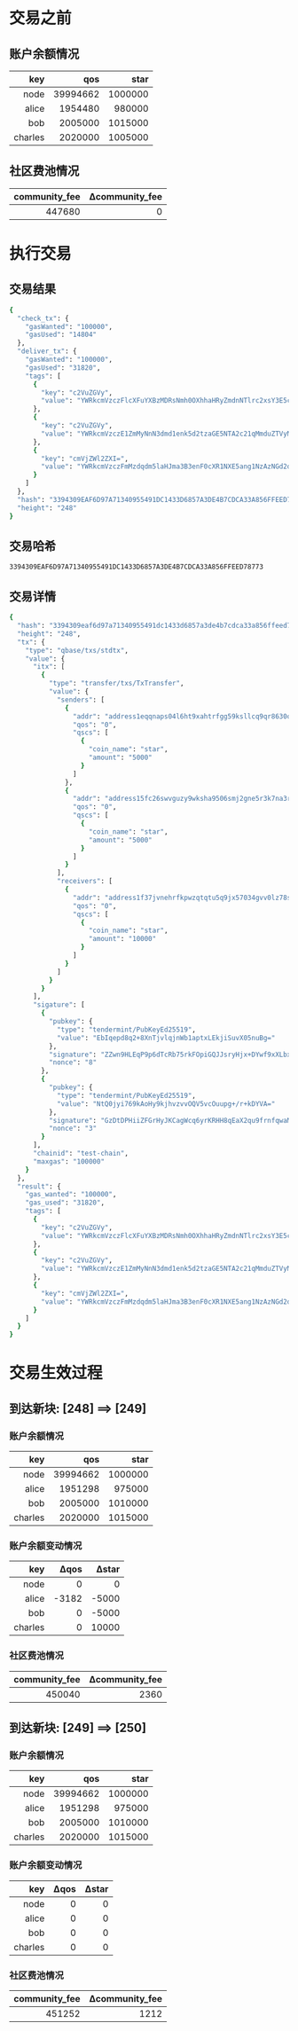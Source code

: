 # 交易之前
## 账户余额情况
| key | qos | star |
| --: | --: | ---: |
| node | 39994662 | 1000000 |
| alice | 1954480 | 980000 |
| bob | 2005000 | 1015000 |
| charles | 2020000 | 1005000 |
## 社区费池情况
| community_fee   | Δcommunity_fee |
| --------------: | --------------: |
| 447680 | 0 |
# 执行交易
## 交易结果
```bash
{
  "check_tx": {
    "gasWanted": "100000",
    "gasUsed": "14804"
  },
  "deliver_tx": {
    "gasWanted": "100000",
    "gasUsed": "31820",
    "tags": [
      {
        "key": "c2VuZGVy",
        "value": "YWRkcmVzczFlcXFuYXBzMDRsNmh0OXhhaHRyZmdnNTlrc2xsY3E5cXI4NjMwcQ=="
      },
      {
        "key": "c2VuZGVy",
        "value": "YWRkcmVzczE1ZmMyNnN3dmd1enk5d2tzaGE5NTA2c21qMmduZTVyM2s3bmEzcg=="
      },
      {
        "key": "cmVjZWl2ZXI=",
        "value": "YWRkcmVzczFmMzdqdm5laHJma3B3enF0cXR1NXE5ang1NzAzNGd2djBsejc4cw=="
      }
    ]
  },
  "hash": "3394309EAF6D97A71340955491DC1433D6857A3DE4B7CDCA33A856FFEED78773",
  "height": "248"
}
```
## 交易哈希
`3394309EAF6D97A71340955491DC1433D6857A3DE4B7CDCA33A856FFEED78773`
## 交易详情
```bash
{
  "hash": "3394309eaf6d97a71340955491dc1433d6857a3de4b7cdca33a856ffeed78773",
  "height": "248",
  "tx": {
    "type": "qbase/txs/stdtx",
    "value": {
      "itx": [
        {
          "type": "transfer/txs/TxTransfer",
          "value": {
            "senders": [
              {
                "addr": "address1eqqnaps04l6ht9xahtrfgg59ksllcq9qr8630q",
                "qos": "0",
                "qscs": [
                  {
                    "coin_name": "star",
                    "amount": "5000"
                  }
                ]
              },
              {
                "addr": "address15fc26swvguzy9wksha9506smj2gne5r3k7na3r",
                "qos": "0",
                "qscs": [
                  {
                    "coin_name": "star",
                    "amount": "5000"
                  }
                ]
              }
            ],
            "receivers": [
              {
                "addr": "address1f37jvnehrfkpwzqtqtu5q9jx57034gvv0lz78s",
                "qos": "0",
                "qscs": [
                  {
                    "coin_name": "star",
                    "amount": "10000"
                  }
                ]
              }
            ]
          }
        }
      ],
      "sigature": [
        {
          "pubkey": {
            "type": "tendermint/PubKeyEd25519",
            "value": "EbIqepd8q2+8XnTjvlqjnWb1aptxLEkjiSuvX05nuBg="
          },
          "signature": "ZZwn9HLEqP9p6dTcRb75rkFOpiGQJJsryHjx+DYwf9xXLbx+mhkM5B9/DZhsBjESw4VWJPHNYYnsQxnfIj1IDQ==",
          "nonce": "8"
        },
        {
          "pubkey": {
            "type": "tendermint/PubKeyEd25519",
            "value": "NtQ0jyi769kAoHy9kjhvzvvOQV5vcOuupg+/r+kDYVA="
          },
          "signature": "GzDtDPHiiZFGrHyJKCagWcq6yrKRHH8qEaX2qu9frnfqwaMi7LJaHuL2Ix60O+3WPgGSwDYYsf7ZWcsKXNHCDA==",
          "nonce": "3"
        }
      ],
      "chainid": "test-chain",
      "maxgas": "100000"
    }
  },
  "result": {
    "gas_wanted": "100000",
    "gas_used": "31820",
    "tags": [
      {
        "key": "c2VuZGVy",
        "value": "YWRkcmVzczFlcXFuYXBzMDRsNmh0OXhhaHRyZmdnNTlrc2xsY3E5cXI4NjMwcQ=="
      },
      {
        "key": "c2VuZGVy",
        "value": "YWRkcmVzczE1ZmMyNnN3dmd1enk5d2tzaGE5NTA2c21qMmduZTVyM2s3bmEzcg=="
      },
      {
        "key": "cmVjZWl2ZXI=",
        "value": "YWRkcmVzczFmMzdqdm5laHJma3B3enF0cXR1NXE5ang1NzAzNGd2djBsejc4cw=="
      }
    ]
  }
}
```
# 交易生效过程
## 到达新块: [248] ==> [249]
### 账户余额情况
| key | qos | star |
| --: | --: | ---: |
| node | 39994662 | 1000000 |
| alice | 1951298 | 975000 |
| bob | 2005000 | 1010000 |
| charles | 2020000 | 1015000 |
### 账户余额变动情况
| key   | Δqos | Δstar |
| ----: | ----: | -----: |
| node | 0 | 0 |
| alice | -3182 | -5000 |
| bob | 0 | -5000 |
| charles | 0 | 10000 |
### 社区费池情况
| community_fee   | Δcommunity_fee |
| --------------: | --------------: |
| 450040 | 2360 |
## 到达新块: [249] ==> [250]
### 账户余额情况
| key | qos | star |
| --: | --: | ---: |
| node | 39994662 | 1000000 |
| alice | 1951298 | 975000 |
| bob | 2005000 | 1010000 |
| charles | 2020000 | 1015000 |
### 账户余额变动情况
| key   | Δqos | Δstar |
| ----: | ----: | -----: |
| node | 0 | 0 |
| alice | 0 | 0 |
| bob | 0 | 0 |
| charles | 0 | 0 |
### 社区费池情况
| community_fee   | Δcommunity_fee |
| --------------: | --------------: |
| 451252 | 1212 |
